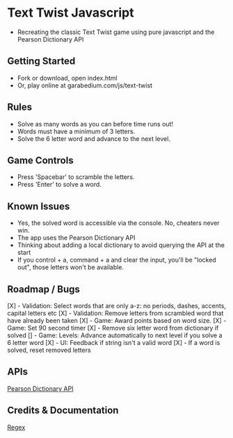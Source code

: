 # Text Twist Javascript
- Recreating the classic Text Twist game using pure javascript and the Pearson Dictionary API

## Getting Started
- Fork or download, open index.html
- Or, play online at garabedium.com/js/text-twist

## Rules
- Solve as many words as you can before time runs out!
- Words must have a minimum of 3 letters.
- Solve the 6 letter word and advance to the next level.

## Game Controls
- Press 'Spacebar' to scramble the letters.
- Press 'Enter' to solve a word.

## Known Issues
- Yes, the solved word is accessible via the console. No, cheaters never win.
- The app uses the Pearson Dictionary API
- Thinking about adding a local dictionary to avoid querying the API at the start
- If you control + a, command + a and clear the input, you'll be "locked out", those letters won't be available.

## Roadmap / Bugs
[X] - Validation: Select words that are only a-z: no periods, dashes, accents, capital letters etc
[X] - Validation: Remove letters from scrambled word that have already been taken
[X] - Game: Award points based on word size.
[X] - Game: Set 90 second timer
[X] - Remove six letter word from dictionary if solved
[] - Game: Levels: Advance automatically to next level if you solve a 6 letter word
[X] - UI: Feedback if string isn't a valid word
[X] - If a word is solved, reset removed letters

## APIs
[Pearson Dictionary API](http://developer.pearson.com/apis/dictionaries)

## Credits & Documentation
[Regex](http://stackoverflow.com/questions/23476532/check-if-string-contains-only-letters-in-javascript)